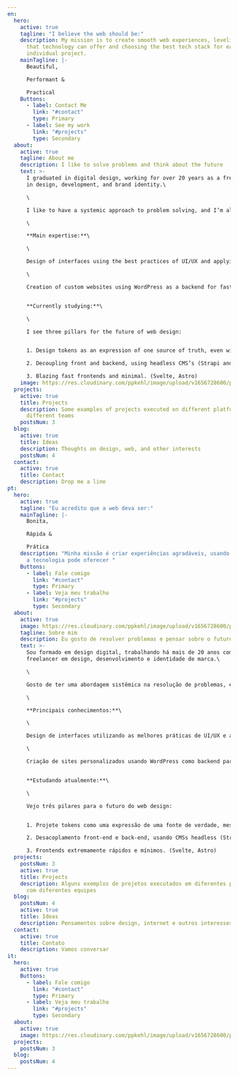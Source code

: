 ```yaml
---
en:
  hero:
    active: true
    tagline: "I believe the web should be:"
    description: My mission is to create smooth web experiences, leveling the best
      that technology can offer and choosing the best tech stack for each
      individual project.
    mainTagline: |-
      Beautiful,

      Performant &

      Practical
    Buttons:
      - label: Contact Me
        link: "#contact"
        type: Primary
      - label: See my work
        link: "#projects"
        type: Secondary
  about:
    active: true
    tagline: About me
    description: I like to solve problems and think about the future
    text: >-
      I graduated in digital design, working for over 20 years as a freelancer
      in design, development, and brand identity.\

      \

      I like to have a systemic approach to problem solving, and I’m always studying what is new in the field of technology.\

      \

      **Main expertise:**\

      \

      Design of interfaces using the best practices of UI/UX and applying the concept of design tokens for scalable development in different platforms/products.\

      \

      Creation of custom websites using WordPress as a backend for fast and efficient results.


      **Currently studying:**\

      \

      I see three pillars for the future of web design:


      1. Design tokens as an expression of one source of truth, even within small teams (Style Dictionary).

      2. Decoupling front and backend, using headless CMS’s (Strapi and other headless CMS’s)

      3. Blazing fast frontends and minimal. (Svelte, Astro)
    image: https://res.cloudinary.com/ppkehl/image/upload/v1656728600/pedro-kehl-400_xd6bmu.png
  projects:
    active: true
    title: Projects
    description: Some examples of projects executed on different platforms with
      different teams
    postsNum: 3
  blog:
    active: true
    title: Ideas
    description: Thoughts on design, web, and other interests
    postsNum: 4
  contact:
    active: true
    title: Contact
    description: Drop me a line
pt:
  hero:
    active: true
    tagline: "Eu acredito que a web deva ser:"
    mainTagline: |-
      Bonita,

      Rápida &

      Prática
    description: "Minha missão é criar experiências agradáveis, usando o melhor que
      a tecnologia pode oferecer "
    Buttons:
      - label: Fale comigo
        link: "#contact"
        type: Primary
      - label: Veja meu trabalho
        link: "#projects"
        type: Secondary
  about:
    active: true
    image: https://res.cloudinary.com/ppkehl/image/upload/v1656728600/pedro-kehl-400_xd6bmu.png
    tagline: Sobre mim
    description: Eu gosto de resolver problemas e pensar sobre o futuro
    text: >-
      Sou formado em design digital, trabalhando há mais de 20 anos como
      freelancer em design, desenvolvimento e identidade de marca.\

      \

      Gosto de ter uma abordagem sistêmica na resolução de problemas, e estou sempre estudando o que há de novo na área de tecnologia.\

      \

      **Principais conhecimentos:**\

      \

      Design de interfaces utilizando as melhores práticas de UI/UX e aplicando o conceito de design tokens para desenvolvimento escalável em diferentes plataformas/produtos.\

      \

      Criação de sites personalizados usando WordPress como backend para resultados rápidos e eficientes.


      **Estudando atualmente:**\

      \

      Vejo três pilares para o futuro do web design:


      1. Projete tokens como uma expressão de uma fonte de verdade, mesmo dentro de equipes pequenas (Style Dictionary).

      2. Desacoplamento front-end e back-end, usando CMSs headless (Strapi e outros CMSs headless)

      3. Frontends extremamente rápidos e mínimos. (Svelte, Astro)
  projects:
    postsNum: 3
    active: true
    title: Projects
    description: Alguns exemplos de projetos executados em diferentes plataformas
      com diferentes equipes
  blog:
    postsNum: 4
    active: true
    title: Ideas
    description: Pensamentos sobre design, internet e outros interesses
  contact:
    active: true
    title: Contato
    description: Vamos conversar
it:
  hero:
    active: true
    Buttons:
      - label: Fale comigo
        link: "#contact"
        type: Primary
      - label: Veja meu trabalho
        link: "#projects"
        type: Secondary
  about:
    active: true
    image: https://res.cloudinary.com/ppkehl/image/upload/v1656728600/pedro-kehl-400_xd6bmu.png
  projects:
    postsNum: 3
  blog:
    postsNum: 4
---
```

